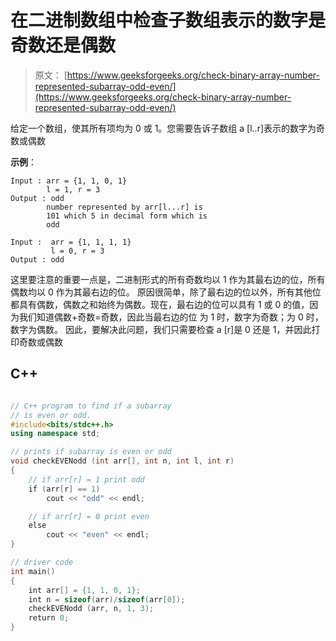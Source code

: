 # 在二进制数组中检查子数组表示的数字是奇数还是偶数

> 原文： [https://www.geeksforgeeks.org/check-binary-array-number-represented-subarray-odd-even/](https://www.geeksforgeeks.org/check-binary-array-number-represented-subarray-odd-even/)

给定一个数组，使其所有项均为 0 或 1。您需要告诉子数组 a [l..r]表示的数字为奇数或偶数

**示例**：

```
Input : arr = {1, 1, 0, 1}
        l = 1, r = 3
Output : odd
        number represented by arr[l...r] is 
        101 which 5 in decimal form which is 
        odd

Input :  arr = {1, 1, 1, 1}
         l = 0, r = 3
Output : odd

```



这里要注意的重要一点是，二进制形式的所有奇数均以 1 作为其最右边的位，所有偶数均以 0 作为其最右边的位。
原因很简单，除了最右边的位以外，所有其他位都具有偶数，偶数之和始终为偶数。现在，最右边的位可以具有 1 或 0 的值，因为我们知道偶数+奇数=奇数，因此当最右边的位 为 1 时，数字为奇数；为 0 时，数字为偶数。
因此，要解决此问题，我们只需要检查 a [r]是 0 还是 1，并因此打印奇数或偶数

## C++ 

```cpp

// C++ program to find if a subarray 
// is even or odd. 
#include<bits/stdc++.h> 
using namespace std; 

// prints if subarray is even or odd 
void checkEVENodd (int arr[], int n, int l, int r) 
{ 
    // if arr[r] = 1 print odd 
    if (arr[r] == 1) 
        cout << "odd" << endl; 

    // if arr[r] = 0 print even 
    else
        cout << "even" << endl; 
} 

// driver code 
int main() 
{ 
    int arr[] = {1, 1, 0, 1}; 
    int n = sizeof(arr)/sizeof(arr[0]); 
    checkEVENodd (arr, n, 1, 3); 
    return 0; 
} 

```